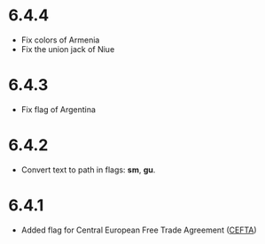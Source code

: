 # 6.4.4

- Fix colors of Armenia
- Fix the union jack of Niue

# 6.4.3

- Fix flag of Argentina

# 6.4.2

- Convert text to path in flags: **sm**, **gu**.

# 6.4.1

- Added flag for Central European Free Trade Agreement ([CEFTA](https://en.wikipedia.org/wiki/Central_European_Free_Trade_Agreement))
